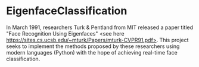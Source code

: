 # EigenfaceClassification
In March 1991, researchers Turk &amp; Pentland from MIT released a paper titled "Face Recognition Using Eigenfaces" &lt;see here https://sites.cs.ucsb.edu/~mturk/Papers/mturk-CVPR91.pdf>. This project seeks to implement the methods proposed by these researchers using modern languages (Python) with the hope of achieving real-time face classification. 
